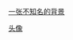 [一张不知名的背景](https://azureheir.github.io/photo/1.jpg)

[头像](https://azureheir.github.io/photo/main.jpg)
